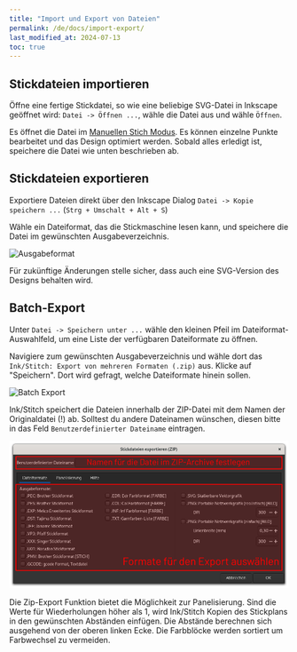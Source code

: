 ```yaml
---
title: "Import und Export von Dateien"
permalink: /de/docs/import-export/
last_modified_at: 2024-07-13
toc: true
---
```

## Stickdateien importieren

Öffne eine fertige Stickdatei, so wie eine beliebige SVG-Datei in Inkscape geöffnet wird: `Datei -> Öffnen ...`, wähle die Datei aus und wähle `Öffnen`.

Es öffnet die Datei im [Manuellen Stich Modus](/de/docs/stitches/manual-stitch). Es können einzelne Punkte bearbeitet und das Design optimiert werden. Sobald alles erledigt ist, speichere die Datei wie unten beschrieben ab.

## Stickdateien exportieren

Exportiere Dateien direkt über den Inkscape Dialog `Datei -> Kopie speichern ...` (`Strg + Umschalt + Alt + S`)

Wähle ein Dateiformat, das die Stickmaschine lesen kann, und speichere die Datei im gewünschten Ausgabeverzeichnis.

![Ausgabeformat](/assets/images/docs/en/export-selection-field.jpg)

Für zukünftige Änderungen stelle sicher, dass auch eine SVG-Version des Designs behalten wird.

## Batch-Export

Unter `Datei -> Speichern unter ...` wähle den kleinen Pfeil im Dateiformat-Auswahlfeld, um eine Liste der verfügbaren Dateiformate zu öffnen.

Navigiere zum gewünschten Ausgabeverzeichnis und wähle dort das `Ink/Stitch: Export von mehreren Formaten (.zip)` aus. Klicke auf "Speichern". Dort wird  gefragt, welche Dateiformate hinein sollen.

![Batch Export](/assets/images/docs/en/export-batch.jpg)

Ink/Stitch speichert die Dateien innerhalb der ZIP-Datei mit dem Namen der Originaldatei (!) ab. Solltest du andere Dateinamen wünschen, diesen bitte in das Feld `Benutzerdefinierter Dateiname` eintragen.

![Batch export options](/assets/images/docs/de/zip-export1.png)

Die Zip-Export Funktion bietet die Möglichkeit zur Panelisierung. Sind die Werte für Wiederholungen höher als 1, wird Ink/Stitch Kopien des Stickplans in den gewünschten Abständen einfügen.
Die Abstände berechnen sich ausgehend von der oberen linken Ecke. Die Farbblöcke werden sortiert um Farbwechsel zu vermeiden.
